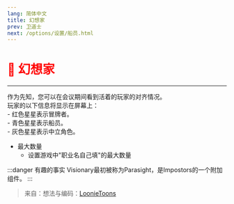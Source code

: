 ```yaml
---
lang: 简体中文
title: 幻想家
prev: 卫道士
next: /options/设置/船员.html
---
```


# <font color="red">🔭 <b>幻想家</b></font> <Badge text="Support" type="tip" vertical="middle"/>

***

作为先知，您可以在会议期间看到活着的玩家的对齐情况。<br>
玩家的以下信息将显示在屏幕上：<br>
\- 红色星星表示冒牌者。<br>
\- 青色星星表示船员。<br>
\- 灰色星星表示中立角色。

- 最大数量
  - 设置游戏中"职业名自己填"的最大数量

:::danger 有趣的事实
Visionary最初被称为Parasight，是Impostors的一个附加组件。
:::

> 来自：想法与编码：[LoonieToons](https://github.com/Loonie-Toons)
